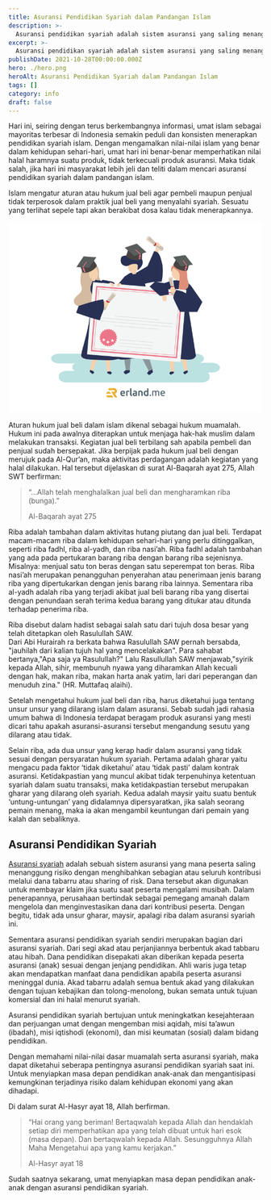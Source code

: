 ```yaml
---
title: Asuransi Pendidikan Syariah dalam Pandangan Islam
description: >-
  Asuransi pendidikan syariah adalah sistem asuransi yang saling menanggung risiko dengan menghibahkan sebagian atau seluruh kontribusi melalui dana tabarru
excerpt: >-
  Asuransi pendidikan syariah adalah sistem asuransi yang saling menanggung risiko dengan menghibahkan sebagian atau seluruh kontribusi melalui dana tabarru
publishDate: 2021-10-28T00:00:00.000Z
hero: ./hero.png
heroAlt: Asuransi Pendidikan Syariah dalam Pandangan Islam
tags: []
category: info
draft: false
---
```


Hari ini, seiring dengan terus berkembangnya informasi, umat islam sebagai mayoritas terbesar di Indonesia semakin peduli dan konsisten menerapkan pendidikan syariah islam. Dengan mengamalkan nilai-nilai islam yang benar dalam kehidupan sehari-hari, umat hari ini benar-benar memperhatikan nilai halal haramnya suatu produk, tidak terkecuali produk asuransi. Maka tidak salah, jika hari ini masyarakat lebih jeli dan teliti dalam mencari asuransi pendidikan syariah dalam pandangan islam.

Islam mengatur aturan atau hukum jual beli agar pembeli maupun penjual tidak terperosok dalam praktik jual beli yang menyalahi syariah. Sesuatu yang terlihat sepele tapi akan berakibat dosa kalau tidak menerapkannya.

![asuransi pendidikan syariah](./images/asuransi-pendidikan-syariah.png)

Aturan hukum jual beli dalam islam dikenal sebagai hukum muamalah. Hukum ini pada awalnya diterapkan untuk menjaga hak-hak muslim dalam melakukan transaksi. Kegiatan jual beli terbilang sah apabila pembeli dan penjual sudah bersepakat. Jika berpijak pada hukum jual beli dengan merujuk pada Al-Qur’an, maka aktivitas perdagangan adalah kegiatan yang halal dilakukan. Hal tersebut dijelaskan di surat Al-Baqarah ayat 275, Allah SWT berfirman:

> “…Allah telah menghalalkan jual beli dan mengharamkan riba (bunga).”
>
> Al-Baqarah ayat 275

Riba adalah tambahan dalam aktivitas hutang piutang dan jual beli. Terdapat macam-macam riba dalam kehidupan sehari-hari yang perlu ditinggalkan, seperti riba fadhl, riba al-yadh, dan riba nasi’ah. Riba fadhl adalah tambahan yang ada pada pertukaran barang riba dengan barang riba sejenisnya. Misalnya: menjual satu ton beras dengan satu seperempat ton beras. Riba nasi’ah merupakan penangguhan penyerahan atau penerimaan jenis barang riba yang dipertukarkan dengan jenis barang riba lainnya. Sementara riba al-yadh adalah riba yang terjadi akibat jual beli barang riba yang disertai dengan penundaan serah terima kedua barang yang ditukar atau ditunda terhadap penerima riba.

Riba disebut dalam hadist sebagai salah satu dari tujuh dosa besar yang telah ditetapkan oleh Rasulullah SAW.  
Dari Abi Hurairah ra berkata bahwa Rasulullah SAW pernah bersabda, "jauhilah dari kalian tujuh hal yang mencelakakan". Para sahabat bertanya,"Apa saja ya Rasulullah?" Lalu Rasullullah SAW menjawab,"syirik kepada Allah, sihir, membunuh nyawa yang diharamkan Allah kecuali dengan hak, makan riba, makan harta anak yatim, lari dari peperangan dan menuduh zina." (HR. Muttafaq alaihi).

Setelah mengetahui hukum jual beli dan riba, harus diketahui juga tentang unsur unsur yang dilarang islam dalam asuransi. Sebab sudah jadi rahasia umum bahwa di Indonesia terdapat beragam produk asuransi yang mesti dicari tahu apakah asuransi-asuransi tersebut mengandung sesutu yang dilarang atau tidak.

Selain riba, ada dua unsur yang kerap hadir dalam asuransi yang tidak sesuai dengan persyaratan hukum syariah. Pertama adalah gharar yaitu mengacu pada faktor ‘tidak diketahui’ atau ‘tidak pasti’ dalam kontrak asuransi. Ketidakpastian yang muncul akibat tidak terpenuhinya ketentuan syariah dalam suatu transaksi, maka ketidakpastian tersebut merupakan gharar yang dilarang oleh syariah. Kedua adalah maysir yaitu suatu bentuk ‘untung-untungan’ yang didalamnya dipersyaratkan, jika salah seorang pemain menang, maka ia akan mengambil keuntungan dari pemain yang kalah dan sebaliknya.

## Asuransi Pendidikan Syariah

<a href="https://www.bni-life.co.id/id/product/syariah">Asuransi syariah</a> adalah sebuah sistem asuransi yang mana peserta saling menanggung risiko dengan menghibahkan sebagian atau seluruh kontribusi melalui dana tabarru atau sharing of risk. Dana tersebut akan digunakan untuk membayar klaim jika suatu saat peserta mengalami musibah. Dalam penerapannya, perusahaan bertindak sebagai pemegang amanah dalam mengelola dan menginvestasikan dana dari kontribusi peserta. Dengan begitu, tidak ada unsur gharar, maysir, apalagi riba dalam asuransi syariah ini.

Sementara asuransi pendidikan syariah sendiri merupakan bagian dari asuransi syariah. Dari segi akad atau perjanjiannya berbentuk akad tabbaru atau hibah. Dana pendidikan disepakati akan diberikan kepada peserta asuransi (anak) sesuai dengan jenjang pendidikan. Ahli waris juga tetap akan mendapatkan manfaat dana pendidikan apabila peserta asuransi meninggal dunia. Akad tabarru adalah semua bentuk akad yang dilakukan dengan tujuan kebajikan dan tolong-menolong, bukan semata untuk tujuan komersial dan ini halal menurut syariah.

Asuransi pendidikan syariah bertujuan untuk meningkatkan kesejahteraan dan perjuangan umat dengan mengemban misi aqidah, misi ta’awun (ibadah), misi iqtishodi (ekonomi), dan misi keumatan (sosial) dalam bidang pendidikan.

Dengan memahami nilai-nilai dasar muamalah serta asuransi syariah, maka dapat diketahui seberapa pentingnya asuransi pendidikan syariah saat ini. Untuk menyiapkan masa depan pendidikan anak-anak dan mengantisipasi kemungkinan terjadinya risiko dalam kehidupan ekonomi yang akan dihadapi.

Di dalam surat Al-Hasyr ayat 18, Allah berfirman.

> “Hai orang yang beriman! Bertaqwalah kepada Allah dan hendaklah setiap diri memperhatikan apa yang telah dibuat untuk hari esok (masa depan). Dan bertaqwalah kepada Allah. Sesungguhnya Allah Maha Mengetahui apa yang kamu kerjakan.”
>
> Al-Hasyr ayat 18

Sudah saatnya sekarang, umat menyiapkan masa depan pendidikan anak-anak dengan asuransi pendidikan syariah.
